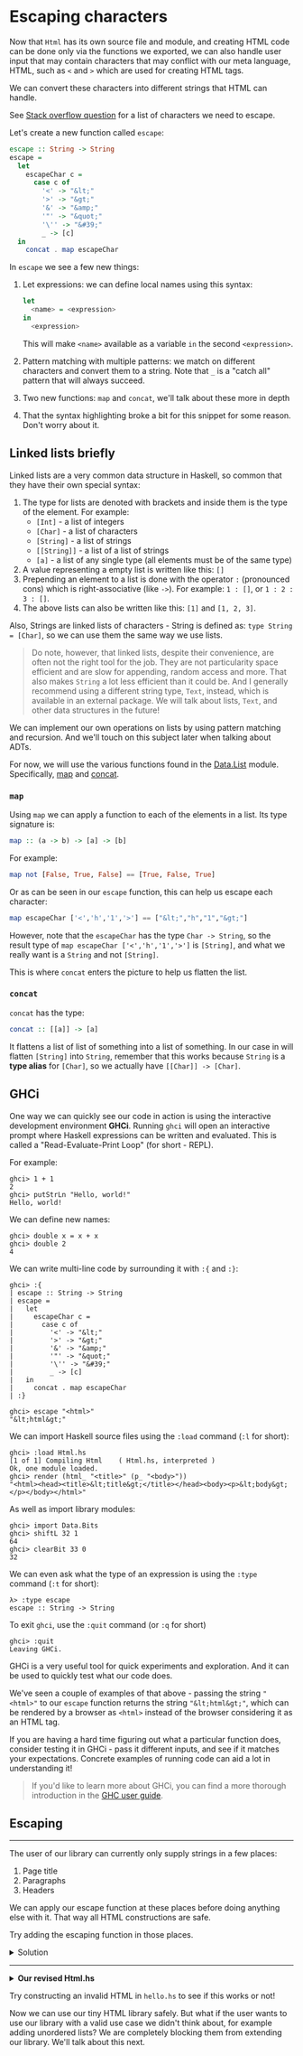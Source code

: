# Escaping characters

Now that `Html` has its own source file and module, and creating
HTML code can be done only via the functions we exported,
we can also handle user input that may contain characters
that may conflict with our meta language, HTML,
such as `<` and `>` which are used for creating HTML tags.

We can convert these characters into different strings that HTML can handle.

See [Stack overflow question](https://stackoverflow.com/questions/7381974/which-characters-need-to-be-escaped-in-html)
for a list of characters we need to escape.

Let's create a new function called `escape`:

```hs
escape :: String -> String
escape =
  let
    escapeChar c =
      case c of
        '<' -> "&lt;"
        '>' -> "&gt;"
        '&' -> "&amp;"
        '"' -> "&quot;"
        '\'' -> "&#39;"
        _ -> [c]
  in
    concat . map escapeChar
```

In `escape` we see a few new things:

1. Let expressions: we can define local names using this syntax:

   ```hs
   let
     <name> = <expression>
   in
     <expression>
   ```

   This will make `<name>` available as a variable `in` the second `<expression>`.

2. Pattern matching with multiple patterns: we match on different
   characters and convert them to a string. Note that `_` is a "catch
   all" pattern that will always succeed.

3. Two new functions: `map` and `concat`, we'll talk about these more in depth

4. That the syntax highlighting broke a bit for this snippet for some reason. Don't worry about it.

## Linked lists briefly

Linked lists are a very common data structure in Haskell, so common that
they have their own special syntax:

1. The type for lists are denoted with brackets and inside them is the type of the element. For example:
   - `[Int]` - a list of integers
   - `[Char]` - a list of characters
   - `[String]` - a list of strings
   - `[[String]]` - a list of a list of strings
   - `[a]` - a list of any single type (all elements must be of the same type)
2. A value representing a empty list is written like this: `[]`
3. Prepending an element to a list is done with the operator `:` (pronounced cons) which is right-associative (like `->`).
   For example: `1 : []`, or `1 : 2 : 3 : []`.
4. The above lists can also be written like this: `[1]` and `[1, 2, 3]`.

Also, Strings are linked lists of characters - String is defined as:
`type String = [Char]`, so we can use them the same way we use lists.

> Do note, however, that linked lists, despite their convenience, are often
> not the right tool for the job. They are not particularity space efficient
> and are slow for appending, random access and more. That also makes `String`
> a lot less efficient than it could be. And I generally recommend using a
> different string type, `Text`, instead, which is available in an external package.
> We will talk about lists, `Text`, and other data structures in the future!

We can implement our own operations on lists by using pattern matching and recursion.
And we'll touch on this subject later when talking about ADTs.

For now, we will use the various functions found in the
[Data.List](https://hackage.haskell.org/package/base-4.15.0.0/docs/Data-List.html) module.
Specifically, [map](https://hackage.haskell.org/package/base-4.15.0.0/docs/Data-List.html#v:map)
and [concat](https://hackage.haskell.org/package/base-4.15.0.0/docs/Data-List.html#v:concat).

### `map`

Using `map` we can apply a function to each of the elements in a list. Its type signature is:

```hs
map :: (a -> b) -> [a] -> [b]
```

For example:

```hs
map not [False, True, False] == [True, False, True]
```

Or as can be seen in our `escape` function, this can help us escape each character:

```hs
map escapeChar ['<','h','1','>'] == ["&lt;","h","1","&gt;"]
```

However, note that the `escapeChar` has the type `Char -> String`,
so the result type of `map escapeChar ['<','h','1','>']` is `[String]`,
and what we really want is a `String` and not `[String]`.

This is where `concat` enters the picture to help us flatten the list.

### `concat`

`concat` has the type:

```hs
concat :: [[a]] -> [a]
```

It flattens a list of list of something into a list of something.
In our case in will flatten `[String]` into `String`, remember that this works
because `String` is a **type alias** for `[Char]`, so we actually have
`[[Char]] -> [Char]`.

## GHCi

One way we can quickly see our code in action is using the interactive development environment **GHCi**.
Running `ghci` will open an interactive prompt where Haskell expressions can be written and
evaluated. This is called a "Read-Evaluate-Print Loop" (for short - REPL).

For example:

```
ghci> 1 + 1
2
ghci> putStrLn "Hello, world!"
Hello, world!
```

We can define new names:

```
ghci> double x = x + x
ghci> double 2
4
```

We can write multi-line code by surrounding it with `:{` and `:}`:

```
ghci> :{
| escape :: String -> String
| escape =
|   let
|     escapeChar c =
|       case c of
|         '<' -> "&lt;"
|         '>' -> "&gt;"
|         '&' -> "&amp;"
|         '"' -> "&quot;"
|         '\'' -> "&#39;"
|         _ -> [c]
|   in
|     concat . map escapeChar
| :}

ghci> escape "<html>"
"&lt;html&gt;"

```

We can import Haskell source files using the `:load` command (`:l` for short):

```
ghci> :load Html.hs
[1 of 1] Compiling Html    ( Html.hs, interpreted )
Ok, one module loaded.
ghci> render (html_ "<title>" (p_ "<body>"))
"<html><head><title>&lt;title&gt;</title></head><body><p>&lt;body&gt;</p></body></html>"
```

As well as import library modules:

```
ghci> import Data.Bits
ghci> shiftL 32 1
64
ghci> clearBit 33 0
32
```

We can even ask what the type of an expression is using the `:type` command
(`:t` for short):

```
λ> :type escape
escape :: String -> String
```

To exit `ghci`, use the `:quit` command (or `:q` for short)

```
ghci> :quit
Leaving GHCi.
```

GHCi is a very useful tool for quick experiments and exploration.
And it can be used to quickly test what our code does.

We've seen a couple of examples of that above - passing the string `"<html>"` to our
`escape` function returns the string `"&lt;html&gt;"`, which can be rendered by
a browser as `<html>` instead of the browser considering it as an HTML tag.

If you are having a hard time figuring out what a particular function does, consider
testing it in GHCi - pass it different inputs, and see if it matches your expectations.
Concrete examples of running code can aid a lot in understanding it!

> If you'd like to learn more about GHCi, you can find a more thorough introduction in the
> [GHC user guide](https://downloads.haskell.org/~ghc/9.0.1/docs/html/users_guide/ghci.html).

## Escaping

---

The user of our library can currently only supply strings in a few places:

1. Page title
2. Paragraphs
3. Headers

We can apply our escape function at these places before doing anything else with it.
That way all HTML constructions are safe.

Try adding the escaping function in those places.

<details>
  <summary>Solution</summary>

```hs
html_ :: Title -> Structure -> Html
html_ title content =
  Html
    ( el "html"
      ( el "head" (el "title" (escape title))
        <> el "body" (getStructureString content)
      )
    )

p_ :: String -> Structure
p_ = Structure . el "p" . escape

h1_ :: String -> Structure
h1_ = Structure . el "h1" . escape
```

</details>

---

<details>
  <summary><b>Our revised Html.hs</b></summary>

```hs
-- Html.hs

module Html
  ( Html
  , Title
  , Structure
  , html_
  , p_
  , h1_
  , append_
  , render
  )
  where

-- * Types

newtype Html
  = Html String

newtype Structure
  = Structure String

type Title
  = String

-- * EDSL

html_ :: Title -> Structure -> Html
html_ title content =
  Html
    ( el "html"
      ( el "head" (el "title" (escape title))
        <> el "body" (getStructureString content)
      )
    )

p_ :: String -> Structure
p_ = Structure . el "p" . escape

h1_ :: String -> Structure
h1_ = Structure . el "h1" . escape

append_ :: Structure -> Structure -> Structure
append_ c1 c2 =
  Structure (getStructureString c1 <> getStructureString c2)

-- * Render

render :: Html -> String
render html =
  case html of
    Html str -> str

-- * Utilities

el :: String -> String -> String
el tag content =
  "<" <> tag <> ">" <> content <> "</" <> tag <> ">"

getStructureString :: Structure -> String
getStructureString content =
  case content of
    Structure str -> str

escape :: String -> String
escape =
  let
    escapeChar c =
      case c of
        '<' -> "&lt;"
        '>' -> "&gt;"
        '&' -> "&amp;"
        '"' -> "&quot;"
        '\'' -> "&#39;"
        _ -> [c]
  in
    concat . map escapeChar
```

</details>

Try constructing an invalid HTML in `hello.hs` to see if this works or not!

Now we can use our tiny HTML library safely. But what if the user
wants to use our library with a valid use case we didn't think about, for
example adding unordered lists? We are completely blocking them from
extending our library. We'll talk about this next.
